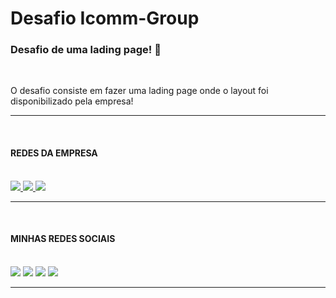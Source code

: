 <h1>Desafio Icomm-Group</h1>
<h3>Desafio de uma lading page! 🚀</h3>
<br>
<p>O desafio consiste em fazer uma lading page onde o layout foi disponibilizado pela empresa!</p>
<hr>


<br>
<h4>REDES DA EMPRESA</h4>
<br>
  <a href="https://www.linkedin.com/company/icomm-goup/" target="_blank" rel="noopener noreferrer">
    <img src="https://img.shields.io/badge/-Icommgroup-%230077B5?style=for-the-badge&logoColor=white" target="_blank">
  </a>
  <a href="https://www.oqvestir.com.br/?msclkid=15565ab7b41e1927bb9238fa2571d75a&utm_source=bing&utm_medium=cpc&utm_campaign=OQV%20-%20Institucional&utm_term=oqvestir&utm_content=Exata" target="_blank" rel="noopener noreferrer">
    <img src="https://img.shields.io/badge/-OQVestir-%230077B5?style=for-the-badge&color=firebrick" target="_blank">
  </a>
  <a href="https://www.shop2gether.com.br/" target="_blank" rel="noopener noreferrer">
    <img src="https://img.shields.io/badge/-Shop2gether-%230077B5?style=for-the-badge&&color=pink" target="_blank">
  </a>
<hr>

<br>
<h4>MINHAS REDES SOCIAIS</h4>
<br>
<a href="https://www.youtube.com/channel/UCo-u0Q45LwQ238a4p1kaPgg" target="_blank"><img src="https://img.shields.io/badge/YouTube-FF0000?style=for-the-badge&logo=youtube&logoColor=white" target="_blank"></a>
  <a href="https://www.instagram.com/kinnitchi" target="_blank"><img src="https://img.shields.io/badge/-Instagram-%23E4405F?style=for-the-badge&logo=instagram&logoColor=white" target="_blank"></a>
 	<a href="https://www.twitch.tv/kinnitchi" target="_blank"><img src="https://img.shields.io/badge/Twitch-9146FF?style=for-the-badge&logo=twitch&logoColor=white" target="_blank"></a> 
  <a href="https://www.linkedin.com/in/kinnitchi" target="_blank"><img src="https://img.shields.io/badge/-LinkedIn-%230077B5?style=for-the-badge&logo=linkedin&logoColor=white" target="_blank"></a> 
  <hr>